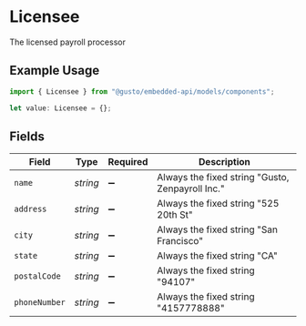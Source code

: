 # Licensee

The licensed payroll processor

## Example Usage

```typescript
import { Licensee } from "@gusto/embedded-api/models/components";

let value: Licensee = {};
```

## Fields

| Field                                            | Type                                             | Required                                         | Description                                      |
| ------------------------------------------------ | ------------------------------------------------ | ------------------------------------------------ | ------------------------------------------------ |
| `name`                                           | *string*                                         | :heavy_minus_sign:                               | Always the fixed string "Gusto, Zenpayroll Inc." |
| `address`                                        | *string*                                         | :heavy_minus_sign:                               | Always the fixed string "525 20th St"            |
| `city`                                           | *string*                                         | :heavy_minus_sign:                               | Always the fixed string "San Francisco"          |
| `state`                                          | *string*                                         | :heavy_minus_sign:                               | Always the fixed string "CA"                     |
| `postalCode`                                     | *string*                                         | :heavy_minus_sign:                               | Always the fixed string "94107"                  |
| `phoneNumber`                                    | *string*                                         | :heavy_minus_sign:                               | Always the fixed string "4157778888"             |